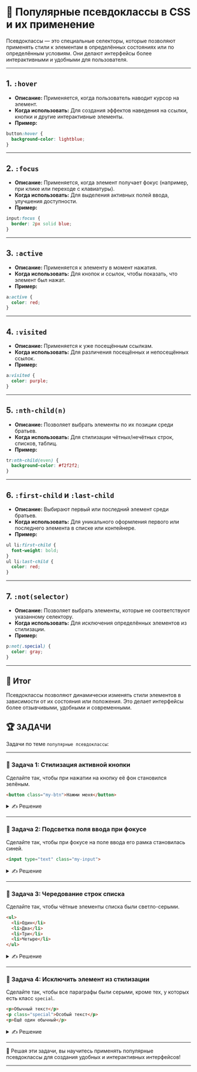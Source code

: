 # 📌 Популярные псевдоклассы в CSS и их применение

Псевдоклассы — это специальные селекторы, которые позволяют применять стили к элементам в определённых состояниях или по определённым условиям. Они делают интерфейсы более интерактивными и удобными для пользователя.

---

## 1. `:hover`
- **Описание:** Применяется, когда пользователь наводит курсор на элемент.
- **Когда использовать:** Для создания эффектов наведения на ссылки, кнопки и другие интерактивные элементы.
- **Пример:**
```css
button:hover {
  background-color: lightblue;
}
```

---

## 2. `:focus`
- **Описание:** Применяется, когда элемент получает фокус (например, при клике или переходе с клавиатуры).
- **Когда использовать:** Для выделения активных полей ввода, улучшения доступности.
- **Пример:**
```css
input:focus {
  border: 2px solid blue;
}
```

---

## 3. `:active`
- **Описание:** Применяется к элементу в момент нажатия.
- **Когда использовать:** Для кнопок и ссылок, чтобы показать, что элемент был нажат.
- **Пример:**
```css
a:active {
  color: red;
}
```

---

## 4. `:visited`
- **Описание:** Применяется к уже посещённым ссылкам.
- **Когда использовать:** Для различения посещённых и непосещённых ссылок.
- **Пример:**
```css
a:visited {
  color: purple;
}
```

---

## 5. `:nth-child(n)`
- **Описание:** Позволяет выбрать элементы по их позиции среди братьев.
- **Когда использовать:** Для стилизации чётных/нечётных строк, списков, таблиц.
- **Пример:**
```css
tr:nth-child(even) {
  background-color: #f2f2f2;
}
```

---

## 6. `:first-child` и `:last-child`
- **Описание:** Выбирают первый или последний элемент среди братьев.
- **Когда использовать:** Для уникального оформления первого или последнего элемента в списке или контейнере.
- **Пример:**
```css
ul li:first-child {
  font-weight: bold;
}
ul li:last-child {
  color: red;
}
```

---

## 7. `:not(selector)`
- **Описание:** Позволяет выбрать элементы, которые не соответствуют указанному селектору.
- **Когда использовать:** Для исключения определённых элементов из стилизации.
- **Пример:**
```css
p:not(.special) {
  color: gray;
}
```

---

## 🎯 Итог

Псевдоклассы позволяют динамически изменять стили элементов в зависимости от их состояния или положения. Это делает интерфейсы более отзывчивыми, удобными и современными.

## 🏆 ЗАДАЧИ

Задачи по теме `популярные псевдоклассы`:

---

### 📌 Задача 1: Стилизация активной кнопки
Сделайте так, чтобы при нажатии на кнопку её фон становился зелёным.

```html
<button class="my-btn">Нажми меня</button>
```
<details>
<summary>✍ Решение</summary>

```css
.my-btn:active {
  background: green;
}
```

</details>

---

### 📌 Задача 2: Подсветка поля ввода при фокусе
Сделайте так, чтобы при фокусе на поле ввода его рамка становилась синей.

```html
<input type="text" class="my-input">
```
<details>
<summary>✍ Решение</summary>

```css
.my-input:focus {
  border: 2px solid blue;
}
```

</details>

---

### 📌 Задача 3: Чередование строк списка
Сделайте так, чтобы чётные элементы списка были светло-серыми.

```html
<ul>
  <li>Один</li>
  <li>Два</li>
  <li>Три</li>
  <li>Четыре</li>
</ul>
```
<details>
<summary>✍ Решение</summary>

```css
li:nth-child(even) {
  background: #f0f0f0;
}
```

</details>

---

### 📌 Задача 4: Исключить элемент из стилизации
Сделайте так, чтобы все параграфы были серыми, кроме тех, у которых есть класс `special`.

```html
<p>Обычный текст</p>
<p class="special">Особый текст</p>
<p>Ещё один обычный</p>
```
<details>
<summary>✍ Решение</summary>

```css
p:not(.special) {
  color: gray;
}
```

</details>

---

🎉 Решая эти задачи, вы научитесь применять популярные псевдоклассы для создания удобных и интерактивных интерфейсов! 

---